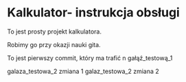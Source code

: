 # Kalkulator- instrukcja obsługi 

To jest prosty projekt kalkulatora.

Robimy go przy okazji nauki gita.

To jest pierwszy commit, który ma trafić n gałąź_testową_1

galaza_testowa_2 zmiana 1
galaz_testowa_2 zmiana 2